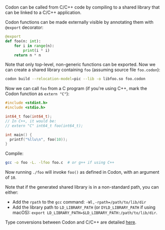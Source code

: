 Codon can be called from C/C++ code by compiling to a
shared library that can be linked to a C/C++ application.

Codon functions can be made externally visible by annotating
them with `@export` decorator:

``` python
@export
def foo(n: int):
    for i in range(n):
        print(i * i)
    return n * n
```

Note that only top-level, non-generic functions can be exported. Now we
can create a shared library containing `foo` (assuming source file
`foo.codon`):

``` bash
codon build --relocation-model=pic --lib -o libfoo.so foo.codon
```

Now we can call `foo` from a C program (if you're using C++, mark the
Codon function as `extern "C"`):

``` c
#include <stdint.h>
#include <stdio.h>

int64_t foo(int64_t);
// In C++, it would be:
// extern "C" int64_t foo(int64_t);

int main() {
  printf("%llu\n", foo(10));
}
```

Compile:

``` bash
gcc -o foo -L. -lfoo foo.c  # or g++ if using C++
```

Now running `./foo` will invoke `foo()` as defined in Codon, with an
argument of `10`.

Note that if the generated shared library is in a non-standard path, you
can either:

- Add the `rpath` to the `gcc` command: `-Wl,-rpath=/path/to/lib/dir`
- Add the library path to `LD_LIBRARY_PATH` (or `DYLD_LIBRARY_PATH` if
  using macOS): `export LD_LIBRARY_PATH=$LD_LIBRARY_PATH:/path/to/lib/dir`.

Type conversions between Codon and C/C++ are detailed [here](cpp-from-codon.md#type-conversions).
